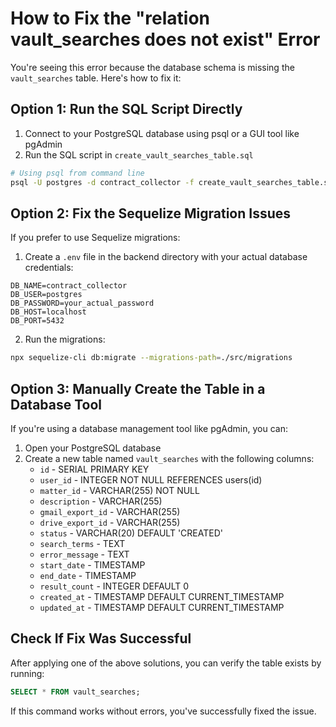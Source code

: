 # How to Fix the "relation vault_searches does not exist" Error

You're seeing this error because the database schema is missing the `vault_searches` table. Here's how to fix it:

## Option 1: Run the SQL Script Directly

1. Connect to your PostgreSQL database using psql or a GUI tool like pgAdmin
2. Run the SQL script in `create_vault_searches_table.sql`

```bash
# Using psql from command line
psql -U postgres -d contract_collector -f create_vault_searches_table.sql
```

## Option 2: Fix the Sequelize Migration Issues

If you prefer to use Sequelize migrations:

1. Create a `.env` file in the backend directory with your actual database credentials:

```
DB_NAME=contract_collector
DB_USER=postgres
DB_PASSWORD=your_actual_password
DB_HOST=localhost
DB_PORT=5432
```

2. Run the migrations:

```bash
npx sequelize-cli db:migrate --migrations-path=./src/migrations
```

## Option 3: Manually Create the Table in a Database Tool

If you're using a database management tool like pgAdmin, you can:

1. Open your PostgreSQL database
2. Create a new table named `vault_searches` with the following columns:
   - `id` - SERIAL PRIMARY KEY
   - `user_id` - INTEGER NOT NULL REFERENCES users(id)
   - `matter_id` - VARCHAR(255) NOT NULL
   - `description` - VARCHAR(255)
   - `gmail_export_id` - VARCHAR(255)
   - `drive_export_id` - VARCHAR(255)
   - `status` - VARCHAR(20) DEFAULT 'CREATED'
   - `search_terms` - TEXT
   - `error_message` - TEXT
   - `start_date` - TIMESTAMP
   - `end_date` - TIMESTAMP
   - `result_count` - INTEGER DEFAULT 0
   - `created_at` - TIMESTAMP DEFAULT CURRENT_TIMESTAMP
   - `updated_at` - TIMESTAMP DEFAULT CURRENT_TIMESTAMP

## Check If Fix Was Successful

After applying one of the above solutions, you can verify the table exists by running:

```sql
SELECT * FROM vault_searches;
```

If this command works without errors, you've successfully fixed the issue. 